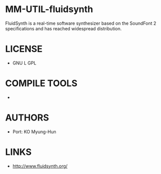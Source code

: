 MM-UTIL-fluidsynth
==================

FluidSynth is a real-time software synthesizer based on the SoundFont 2 specifications and has reached widespread distribution.

LICENSE
===============
* GNU L GPL

COMPILE TOOLS
===============
* 

AUTHORS
===============
* Port: KO Myung-Hun

LINKS
===============
* http://www.fluidsynth.org/
